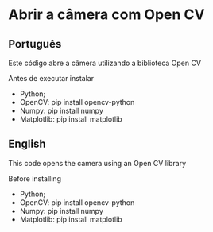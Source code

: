 # Abrir a câmera com Open CV

## Português
Este código abre a câmera utilizando a biblioteca Open CV

Antes de executar instalar
- Python;
- OpenCV: pip install opencv-python
- Numpy: pip install numpy
- Matplotlib: pip install matplotlib

## English
This code opens the camera using an Open CV library

Before installing
- Python;
- OpenCV: pip install opencv-python
- Numpy: pip install numpy
- Matplotlib: pip install matplotlib